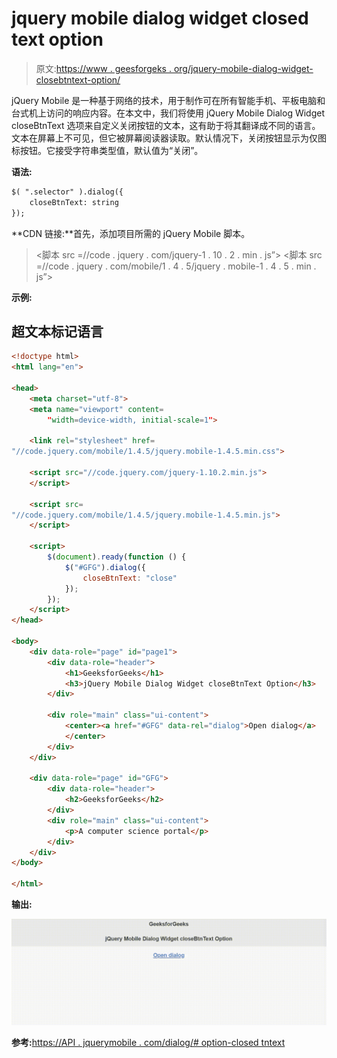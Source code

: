 # jquery mobile dialog widget closed text option

> 原文:[https://www . geesforgeks . org/jquery-mobile-dialog-widget-closebtntext-option/](https://www.geeksforgeeks.org/jquery-mobile-dialog-widget-closebtntext-option/)

jQuery Mobile 是一种基于网络的技术，用于制作可在所有智能手机、平板电脑和台式机上访问的响应内容。在本文中，我们将使用 jQuery Mobile Dialog Widget closeBtnText 选项来自定义关闭按钮的文本，这有助于将其翻译成不同的语言。文本在屏幕上不可见，但它被屏幕阅读器读取。默认情况下，关闭按钮显示为仅图标按钮。它接受字符串类型值，默认值为“关闭”。

**语法:**

```html
$( ".selector" ).dialog({
    closeBtnText: string
});
```

**CDN 链接:**首先，添加项目所需的 jQuery Mobile 脚本。

> <link rel="”stylesheet”" href="”//code.jquery.com/mobile/1.4.5/jquery.mobile-1.4.5.min.css”">
> <脚本 src =//code . jquery . com/jquery-1 . 10 . 2 . min . js”></脚本>
> <脚本 src =//code . jquery . com/mobile/1 . 4 . 5/jquery . mobile-1 . 4 . 5 . min . js”></脚本>

**示例:**

## 超文本标记语言

```html
<!doctype html>
<html lang="en">

<head>
    <meta charset="utf-8">
    <meta name="viewport" content=
        "width=device-width, initial-scale=1">

    <link rel="stylesheet" href=
"//code.jquery.com/mobile/1.4.5/jquery.mobile-1.4.5.min.css">

    <script src="//code.jquery.com/jquery-1.10.2.min.js">
    </script>

    <script src=
"//code.jquery.com/mobile/1.4.5/jquery.mobile-1.4.5.min.js">
    </script>

    <script>
        $(document).ready(function () {
            $("#GFG").dialog({
                closeBtnText: "close"
            });
        });
    </script>
</head>

<body>
    <div data-role="page" id="page1">
        <div data-role="header">
            <h1>GeeksforGeeks</h1>
            <h3>jQuery Mobile Dialog Widget closeBtnText Option</h3>
        </div>

        <div role="main" class="ui-content">
            <center><a href="#GFG" data-rel="dialog">Open dialog</a>
            </center>
        </div>
    </div>

    <div data-role="page" id="GFG">
        <div data-role="header">
            <h2>GeeksforGeeks</h2>
        </div>
        <div role="main" class="ui-content">
            <p>A computer science portal</p>
        </div>
    </div>
</body>

</html>
```

**输出:**

![](img/4e6612fef453395463f8f7ec10328fd5.png)

**参考:**[https://API . jquerymobile . com/dialog/# option-closed tntext](https://api.jquerymobile.com/dialog/#option-closeBtnText)